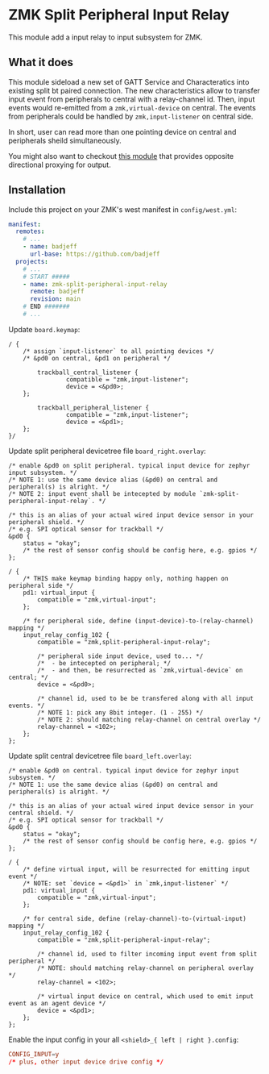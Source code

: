 # ZMK Split Peripheral Input Relay

This module add a input relay to input subsystem for ZMK.

## What it does

This module sideload a new set of GATT Service and Characteratics into existing split bt paired connection. The new characteristics allow to transfer input event from peripherals to central with a relay-channel id. Then, input events would re-emitted from a `zmk,virtual-device` on central. The events from peripherals could be handled by `zmk,input-listener` on central side.

In short, user can read more than one pointing device on central and peripherals sheild simultaneously.

You might also want to checkout [this module](https://github.com/badjeff/zmk-split-peripheral-output-relay) that provides opposite directional proxying for output.

## Installation

Include this project on your ZMK's west manifest in `config/west.yml`:

```yaml
manifest:
  remotes:
    # ...
    - name: badjeff
      url-base: https://github.com/badjeff
  projects:
    # ...
    # START #####
    - name: zmk-split-peripheral-input-relay
      remote: badjeff
      revision: main
    # END #######
    # ...
```

Update `board.keymap`:
```keymap
/ {
	/* assign `input-listener` to all pointing devices */
	/* &pd0 on central, &pd1 on peripheral */

        trackball_central_listener {
                compatible = "zmk,input-listener";
                device = <&pd0>;
	};

        trackball_peripheral_listener {
                compatible = "zmk,input-listener";
                device = <&pd1>;
	};
}/
```

Update split peripheral devicetree file `board_right.overlay`:
```dts
/* enable &pd0 on split peripheral. typical input device for zephyr input subsystem. */
/* NOTE 1: use the same device alias (&pd0) on central and peripheral(s) is alright. */
/* NOTE 2: input event shall be intecepted by module `zmk-split-peripheral-input-relay`. */

/* this is an alias of your actual wired input device sensor in your peripheral shield. */
/* e.g. SPI optical sensor for trackball */
&pd0 {
	status = "okay";
	/* the rest of sensor config should be config here, e.g. gpios */
};

/ {
	/* THIS make keymap binding happy only, nothing happen on peripheral side */
	pd1: virtual_input {
		compatible = "zmk,virtual-input";
	};

	/* for peripheral side, define (input-device)-to-(relay-channel) mapping */
	input_relay_config_102 {
		compatible = "zmk,split-peripheral-input-relay";

		/* peripheral side input device, used to... */
		/*  - be intecepted on peripheral; */
		/*  - and then, be resurrected as `zmk,virtual-device` on central; */
		device = <&pd0>;
		
		/* channel id, used to be be transfered along with all input events. */
		/* NOTE 1: pick any 8bit integer. (1 - 255) */
		/* NOTE 2: should matching relay-channel on central overlay */
		relay-channel = <102>;
	};
};
```

Update split central devicetree file `board_left.overlay`:
```dts
/* enable &pd0 on central. typical input device for zephyr input subsystem. */
/* NOTE 1: use the same device alias (&pd0) on central and peripheral(s) is alright. */

/* this is an alias of your actual wired input device sensor in your central shield. */
/* e.g. SPI optical sensor for trackball */
&pd0 {
	status = "okay";
	/* the rest of sensor config should be config here, e.g. gpios */
};

/ {
	/* define virtual input, will be resurrected for emitting input event */
	/* NOTE: set `device = <&pd1>` in `zmk,input-listener` */
	pd1: virtual_input {
		compatible = "zmk,virtual-input";
	};

	/* for central side, define (relay-channel)-to-(virtual-input) mapping */
	input_relay_config_102 {
		compatible = "zmk,split-peripheral-input-relay";
		
		/* channel id, used to filter incoming input event from split peripheral */
		/* NOTE: should matching relay-channel on peripheral overlay */
		relay-channel = <102>;

		/* virtual input device on central, which used to emit input event as an agent device */
		device = <&pd1>;
	};
};

```

Enable the input config in your all `<shield>_{ left | right }.config`:
```conf
CONFIG_INPUT=y
/* plus, other input device drive config */
```

